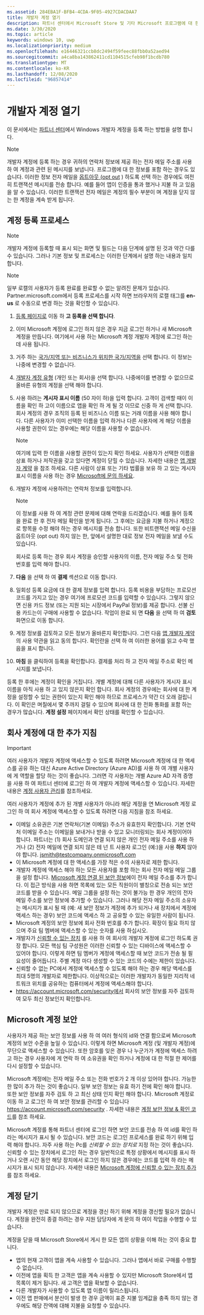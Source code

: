 ```yaml
---
ms.assetid: 284EBA1F-BFB4-4CDA-9F05-4927CDACDAA7
title: 개발자 계정 열기
description: 파트너 센터에서 Microsoft Store 및 기타 Microsoft 프로그램에 대 한 Windows 개발자 계정을 등록 하는 방법에 대 한 개요는 다음과 같습니다.
ms.date: 3/30/2020
ms.topic: article
keywords: windows 10, uwp
ms.localizationpriority: medium
ms.openlocfilehash: e16446321ccb8dc2494f59feec88fbb0a52aed94
ms.sourcegitcommit: a4ca8ba143862411cd1104515cfeb98f1bcdb780
ms.translationtype: MT
ms.contentlocale: ko-KR
ms.lasthandoff: 12/08/2020
ms.locfileid: "96857414"
---
```

# <a name="opening-a-developer-account"></a>개발자 계정 열기

이 문서에서는 [파트너 센터](https://partner.microsoft.com/dashboard)에서 Windows 개발자 계정을 등록 하는 방법을 설명 합니다.

> [!NOTE]
> 개발자 계정에 등록 하는 경우 귀하의 연락처 정보에 제공 하는 전자 메일 주소를 사용 하 여 계정과 관련 된 메시지를 보냅니다. 프로그램에 대 한 정보를 포함 하는 경우도 있습니다. 이러한 정보 전자 메일을 [옵트아웃 (opt out](https://account.microsoft.com/account/Account?ru=https%3A%2F%2Faccount.microsoft.com%2Fprofile%2Fcontact-info&destrt=profile-landing) ) 하도록 선택 하는 경우에도 여전히 트랜잭션 메시지를 전송 합니다. 예를 들어 앱이 인증을 통과 했거나 지불 하 고 있음을 알 수 있습니다. 이러한 트랜잭션 전자 메일은 계정의 필수 부분이 며 계정을 닫지 않는 한 계정을 계속 받게 됩니다.

## <a name="the-account-signup-process"></a>계정 등록 프로세스

> [!NOTE]
> 개발자 계정에 등록할 때 표시 되는 화면 및 필드는 다음 단계에 설명 된 것과 약간 다를 수 있습니다. 그러나 기본 정보 및 프로세스는 이러한 단계에서 설명 하는 내용과 일치 합니다.

> [!NOTE]
> 일부 로캘의 사용자가 등록 완료를 완료할 수 없는 알려진 문제가 있습니다. Partner.microsoft.com에서 등록 프로세스를 시작 하면 브라우저의 로캘 태그를 **en-us** 로 수동으로 변경 하는 것을 확인할 수 있습니다.

1.  [등록 페이지로](https://developer.microsoft.com/store/register) 이동 하 **고 등록을 선택 합니다**.
2.  이미 Microsoft 계정에 로그인 하지 않은 경우 지금 로그인 하거나 새 Microsoft 계정을 만듭니다. 여기에서 사용 하는 Microsoft 계정 개발자 계정에 로그인 하는 데 사용 됩니다.
3.  거주 하는 [국가/지역 또는 비즈니스가 위치한 국가/지역을](account-types-locations-and-fees.md#developer-account-and-app-submission-markets) 선택 합니다. 이 정보는 나중에 변경할 수 없습니다.
4.  [개발자 계정 유형](account-types-locations-and-fees.md) (개인 또는 회사)을 선택 합니다. 나중에이를 변경할 수 없으므로 올바른 유형의 계정을 선택 해야 합니다.
5.  사용 하려는 **게시자 표시 이름** (50 자이 하)을 입력 합니다. 고객이 검색할 때이 이름을 확인 하 고이 이름으로 앱을 확인 하 게 될 것 이므로 신중 하 게 선택 합니다. 회사 계정의 경우 조직의 등록 된 비즈니스 이름 또는 거래 이름을 사용 해야 합니다. 다른 사용자가 이미 선택한 이름을 입력 하거나 다른 사용자에 게 해당 이름을 사용할 권한이 있는 경우에는 해당 이름을 사용할 수 없습니다.

    > [!NOTE]
    > 여기에 입력 한 이름을 사용할 권한이 있는지 확인 하세요. 사용자가 선택한 이름을 상표 하거나 저작권을 갖고 있다면 계정이 닫힐 수 있습니다. 자세한 내용은 [앱 개발자 계약](/legal/windows/agreements/app-developer-agreement) 을 참조 하세요. 다른 사람이 상표 또는 기타 법률을 보유 하 고 있는 게시자 표시 이름을 사용 하는 경우 [Microsoft에 문의 하세요](https://www.microsoft.com/info/cpyrtInfrg.html).    

6.  개발자 계정에 사용하려는 연락처 정보를 입력합니다.

    > [!NOTE]
    > 이 정보를 사용 하 여 계정 관련 문제에 대해 연락을 드리겠습니다. 예를 들어 등록을 완료 한 후 전자 메일 확인을 받게 됩니다. 그 후에는 요금을 지불 하거나 계정으로 항목을 수정 해야 하는 경우 메시지를 전송 합니다. 또한 비트랜잭션 메일 수신을 옵트아웃 (opt out) 하지 않는 한, 앞에서 설명한 대로 정보 전자 메일을 보낼 수도 있습니다.

    회사로 등록 하는 경우 회사 계정을 승인할 사용자의 이름, 전자 메일 주소 및 전화 번호를 입력 해야 합니다.

7.  **다음** 을 선택 하 여 **결제** 섹션으로 이동 합니다.

8.  일회성 등록 요금에 대 한 결제 정보를 입력 합니다. 등록 비용을 부담하는 프로모션 코드를 가지고 있는 경우 여기에 프로모션 코드를 입력할 수 있습니다. 그렇지 않으면 신용 카드 정보 (또는 지원 되는 시장에서 PayPal 정보)를 제공 합니다. 선불 신용 카드는이 구매에 사용할 수 없습니다. 작업이 완료 되 면 **다음** 을 선택 하 여 **검토** 화면으로 이동 합니다.

9.  계정 정보를 검토하고 모든 정보가 올바른지 확인합니다. 그런 다음 [앱 개발자 계약](/legal/windows/agreements/app-developer-agreement)의 사용 약관을 읽고 동의 합니다. 확인란을 선택 하 여 이러한 용어를 읽고 수락 했음을 표시 합니다.

10.  **마침** 을 클릭하여 등록을 확인합니다. 결제를 처리 하 고 전자 메일 주소로 확인 메시지를 보냅니다.

등록 한 후에는 계정이 확인을 거칩니다. 개별 계정에 대해 다른 사용자가 게시자 표시 이름을 아직 사용 하 고 있지 않은지 확인 합니다. 회사 계정의 경우에는 회사에 대 한 계정을 설정할 수 있는 권한이 있는지 확인 해야 하므로 프로세스가 약간 더 오래 걸립니다. 이 확인은 며칠에서 몇 주까지 걸릴 수 있으며 회사에 대 한 전화 통화를 포함 하는 경우가 많습니다. **계정 설정** 페이지에서 확인 상태를 확인할 수 있습니다.


## <a name="additional-guidelines-for-company-accounts"></a>회사 계정에 대 한 추가 지침

> [!IMPORTANT]
> 여러 사용자가 개발자 계정에 액세스할 수 있도록 하려면 Microsoft 계정에 대 한 액세스를 공유 하는 대신 Azure Active Directory (Azure AD)를 사용 하 여 개별 사용자에 게 역할을 할당 하는 것이 좋습니다. 그러면 각 사용자는 개별 Azure AD 자격 증명을 사용 하 여 파트너 센터에 로그인 하 여 개발자 계정에 액세스할 수 있습니다. 자세한 내용은 [계정 사용자 관리](manage-account-users.md)를 참조하세요.

여러 사용자가 계정에 추가 된 개별 사용자가 아니라 해당 계정을 연 Microsoft 계정 로그인 하 여 회사 계정에 액세스할 수 있도록 하려면 다음 지침을 참조 하세요.

-   이메일 소유권은 기본 연락처(기본 이메일) 주소가 유효한지 확인합니다. 기본 연락처 이메일 주소는 이메일을 보내거나 받을 수 있고 모니터링되는 회사 계정이어야 합니다. 파트너는 (1) 회사 도메인과 연결 되지 않은 개인 전자 메일 주소를 사용 하거나 (2) 전자 메일에 연결 되지 않은 테 넌 트 사용자 로그인 (예:)을 사용 **하지** 않아야 합니다. jsmith@testcompany.onmicrosoft.com
-   이 Microsoft 계정에 대 한 액세스를 가장 적은 수의 사용자로 제한 합니다.
-   개발자 계정에 액세스 해야 하는 모든 사용자를 포함 하는 회사 전자 메일 메일 그룹을 설정 합니다. [Microsoft 계정 연결 된 보안 정보](https://account.microsoft.com/security)에이 전자 메일 주소를 추가 합니다. 이 접근 방식을 사용 하면 목록에 있는 모든 직원이이 별칭으로 전송 되는 보안 코드를 받을 수 있습니다. 메일 그룹을 설정 하는 것이 불가능 한 경우 개인의 전자 메일 주소를 보안 정보에 추가할 수 있습니다. 그러나 해당 전자 메일 주소의 소유자는 메시지가 표시 될 때 (예: 새 보안 정보가 계정에 추가 되거나 새 장치에서 계정에 액세스 하는 경우) 보안 코드에 액세스 하 고 공유할 수 있는 유일한 사람이 됩니다.
-   Microsoft 계정의 보안 정보에 회사 전화 번호를 추가 합니다. 확장이 필요 하지 않으며 주요 팀 멤버에 액세스할 수 있는 숫자를 사용 하십시오.
-   개발자가 [신뢰할 수 있는 장치](https://support.microsoft.com/help/12369/microsoft-account-add-a-trusted-device) 를 사용 하 여 회사의 개발자 계정에 로그인 하도록 권장 합니다. 모든 핵심 팀 구성원은 이러한 신뢰할 수 있는 디바이스에 액세스할 수 있어야 합니다. 이렇게 하면 팀 멤버가 계정에 액세스할 때 보안 코드가 전송 될 필요성이 줄어듭니다. 주별 계정 마다 생성할 수 있는 코드의 수에는 제한이 있습니다.
-   신뢰할 수 없는 PC에서 계정에 액세스할 수 있도록 해야 하는 경우 해당 액세스를 최대 5명의 개발자로 제한합니다. 이상적으로는 이러한 개발자가 동일한 지리적 네트워크 위치를 공유하는 컴퓨터에서 계정에 액세스해야 합니다.
-   https://account.microsoft.com/security에서 회사의 보안 정보를 자주 검토하여 모두 최신 정보인지 확인합니다.


## <a name="microsoft-account-security"></a>Microsoft 계정 보안

사용자가 제공 하는 보안 정보를 사용 하 여 여러 형식의 id와 연결 함으로써 Microsoft 계정의 보안 수준을 높일 수 있습니다. 이렇게 하면 Microsoft 계정 (및 개발자 계정)에 무단으로 액세스할 수 있습니다. 또한 암호를 잊은 경우 나 누군가가 계정에 액세스 하려고 하는 경우 사용자에 게 연락 하 여 소유권을 확인 하거나 계정에 대 한 적절 한 제어를 다시 설정할 수 있습니다.

Microsoft 계정에는 전자 메일 주소 또는 전화 번호가 2 개 이상 있어야 합니다. 가능한 한 많이 추가 하는 것이 좋습니다. 일부 보안 정보는 유효 하기 전에 확인 해야 합니다. 또한 보안 정보를 자주 검토 하 고 최신 상태 인지 확인 해야 합니다. Microsoft 계정로 이동 하 고 로그인 하 여 보안 정보를 관리할 수 있습니다 https://account.microsoft.com/security . 자세한 내용은 [계정 보안 정보 & 확인 코드](https://support.microsoft.com/help/12428/microsoft-account-security-info-verification-codes)를 참조 하세요.

Microsoft 계정를 통해 파트너 센터에 로그인 하면 보안 코드를 전송 하 여 id를 확인 하 라는 메시지가 표시 될 수 있습니다. 보안 코드는 로그인 프로세스를 완료 하기 위해 입력 해야 합니다. 자주 사용 하는 Pc를 *신뢰할 수 있는 장치로* 지정 하는 것이 좋습니다. 신뢰할 수 있는 장치에서 로그인 하는 경우 일반적으로 특정 상황에서 메시지를 표시 하거나 오랜 시간 동안 해당 장치에서 로그인 하지 않은 경우에는 코드를 입력 하 라는 메시지가 표시 되지 않습니다. 자세한 내용은 [Microsoft 계정에 신뢰할 수 있는 장치 추가](https://support.microsoft.com/help/12369/microsoft-account-add-a-trusted-device)를 참조 하세요.


## <a name="closing-your-account"></a>계정 닫기

개발자 계정은 만료 되지 않으므로 계정을 갱신 하기 위해 계정을 갱신할 필요가 없습니다. 계정을 완전히 종결 하려는 경우 지원 담당자에 게 문의 하 여이 작업을 수행할 수 있습니다.

계정을 닫을 때 Microsoft Store에서 게시 한 모든 앱의 상황을 이해 하는 것이 중요 합니다.

-   앱의 현재 고객이 앱을 계속 사용할 수 있습니다. 그러나 앱에서 바로 구매를 수행할 수 없습니다.
-   이전에 앱을 획득 한 고객은 앱을 계속 사용할 수 있지만 Microsoft Store에서 앱 목록이 제거 됩니다. 새 고객은 앱을 확보할 수 없습니다.
-   다른 개발자가 사용할 수 있도록 앱 이름이 릴리스됩니다.
-   이전 앱 판매에서 분산이 발생 한 경우 금액이 표준 지불 임계값을 충족 하지 않는 경우에도 해당 잔액에 대해 지불을 요청할 수 있습니다.
